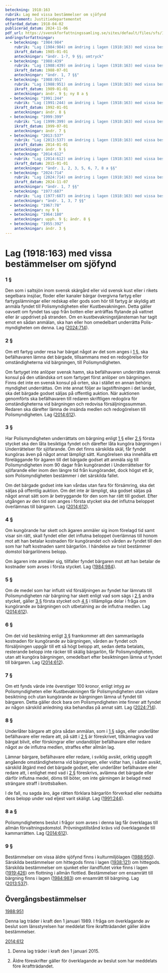 ```yaml
---
beteckning: 1918:163
rubrik: Lag med vissa bestämmelser om sjöfynd
departement: Justitiedepartementet
utfardad_datum: 1918-04-02
publicerad_datum: 2024-11-06
pdf_url: https://svenskforfattningssamling.se/sites/default/files/sfs/1918-04/SFS1918-163.pdf
andringsforfattningar:
  - beteckning: "1984:984"
    rubrik: "Lag (1984:984) om ändring i lagen (1918:163) med vissa bestämmelser om sjöfynd"
    ikraft_datum: 1985-01-01
    anteckningar: "ändr. 1-7, 9 §§; omtryck"
  - beteckning: "1988:439"
    rubrik: "Lag (1988:439) om ändring i lagen (1918:163) med vissa bestämmelser om sjöfynd"
    ikraft_datum: 1988-07-01
    anteckningar: "ändr. 1, 7 §§"
  - beteckning: "1988:951"
    rubrik: "Lag (1988:951) om ändring i lagen (1918:163) med vissa bestämmelser om sjöfynd"
    ikraft_datum: 1989-01-01
    anteckningar: ändr. 9 §; ny 8 a §
  - beteckning: "1991:244"
    rubrik: "Lag (1991:244) om ändring i lagen (1918:163) med vissa bestämmelser om sjöfynd"
    ikraft_datum: 1992-01-01
    anteckningar: ändr. 8 §
  - beteckning: "1999:399"
    rubrik: "Lag (1999:399) om ändring i lagen (1918:163) med vissa bestämmelser om sjöfynd"
    ikraft_datum: 1999-07-01
    anteckningar: ändr. 7 §
  - beteckning: "2013:537"
    rubrik: "Lag (2013:537) om ändring i lagen (1918:163) med vissa bestämmelser om sjöfynd"
    ikraft_datum: 2014-01-01
    anteckningar: ändr. 9 §
  - beteckning: "2014:612"
    rubrik: "Lag (2014:612) om ändring i lagen (1918:163) med vissa bestämmelser om sjöfynd"
    ikraft_datum: 2015-01-01
    anteckningar: "ändr. 1, 2, 3, 5, 6, 7, 8 a §§"
  - beteckning: "2024:714"
    rubrik: "Lag (2024:714) om ändring i lagen (1918:163) med vissa bestämmelser om sjöfynd"
    ikraft_datum: 2024-11-07
    anteckningar: "ändr. 1, 7 §§"
  - beteckning: "1977:687"
    rubrik: "Lag (1977:687) om ändring i lagen (1918:163) med vissa bestämmelser om sjöfynd"
    anteckningar: "ändr. 1, 3, 7 §§"
  - beteckning: "1967:78"
    anteckningar: ny 9 §
  - beteckning: "1964:180"
    anteckningar: upph. 9 §; ändr. 8 §
  - beteckning: "1955:392"
    anteckningar: ändr. 3 §
---
```


# Lag (1918:163) med vissa bestämmelser om sjöfynd

### 1 §

Den som i saltsjön inom svensk skärgård eller vid svensk kust eller i rikets segelbara insjöar, floder eller kanaler bärgar övergivna fartyg eller fartygslämningar eller redskap eller gods som hör till fartyg är skyldig att anmäla fyndet till Polismyndigheten eller Kustbevakningen. Detta gäller oavsett om fyndet tas upp från botten eller anträffas flytande på vattnet eller är uppdrivet på stranden. Om en kustbevakningstjänsteman har tagit emot en sådan anmälan, ska han eller hon omedelbart underrätta Polis-myndigheten om denna. Lag ([2024:714](https://selex.se/eli/sfs/2024/714)).

### 2 §

Om ett fartyg under resa har bärgat något av det som anges i [1 §](#1), ska befälhavaren lämna det bärgade, tillsammans med en redogörelse för omständigheterna vid bärgningen, till Polismyndigheten.

Om fartyget inte anlöper svensk hamn, ska befälhavaren underrätta svensk konsul på den utländska ort som fartyget först anlöper om bärgningen. Finns det inte en svensk konsul på orten, ska i stället en annan behörig myndighet underrättas. Om inte annat följer av lagstiftningen i det landet, ska det bärgade godset säljas på offentlig auktion. När auktionen genomförts ska befälhavaren till redaren skriftligen redogöra för omständigheterna vid bärgningen och redovisa försäljningssumman. Redaren ska därefter lämna de insända medlen och redogörelsen till Polismyndigheten. Lag ([2014:612](https://selex.se/eli/sfs/2014/612)).

### 3 §

Har Polismyndigheten underrättats om bärgning enligt [1 §](#1) eller [2 §](#2) första stycket ska den låta besiktiga fyndet och därefter låta kungöra bärgningen i Underrättelser för sjöfarande. Om det finns särskilda skäl, får fyndet kungöras även på något annat lämpligt sätt. Kungörelsen ska innehålla ett föreläggande för ägaren till det bärgade godset att anmäla sig till Polismyndigheten inom 90 dagar från kungörandet i Underrättelser för sjöfarande eller inom den längre tid från kungörandet, dock högst ett år, som Polismyndigheten bestämmer i det särskilda fallet.

Om det bärgade godset inte kan vårdas utan fara för försämring, ska det säljas på offentlig auktion. Om det inte är lämpligt, ska godset säljas på något annat sätt som är betryggande för den som har rätt till godset. Efter utgången av den tid som anges i första stycket ska det influtna beloppet överlämnas till bärgaren. Lag ([2014:612](https://selex.se/eli/sfs/2014/612)).

### 4 §

Om kungörande har skett och ägaren anmäler sig inom förelagd tid samt visar sin rätt, skall fyndet eller det influtna beloppet överlämnas till honom mot att han betalar kostnaden för kungörandet och vården av fyndet till den som har haft kostnaden samt bärgarlön. I händelse av tvist bestämmer domstol bärgarlönens belopp.

Om ägaren inte anmäler sig, tillfaller fyndet bärgaren mot att han betalar de kostnader som avses i första stycket. Lag ([1984:984](https://selex.se/eli/sfs/1984/984)).

### 5 §

Om de medel som har influtit vid försäljningen av fyndet har lämnats till Polismyndigheten när bärgning har skett enligt vad som sägs i [2 §](#2) andra stycket, gäller [3 §](#3) första stycket och [4 §](#4) i tillämpliga delar i fråga om kungörande av bärgningen och utbetalning av de influtna medlen. Lag ([2014:612](https://selex.se/eli/sfs/2014/612)).

### 6 §

Om det vid besiktning enligt [3 §](#3) framkommer att den sammanlagda kostnaden för kungörande av bärgningen, vården av fyndet och försäljningen uppgår till ett så högt belopp att, sedan detta betalats, resterande belopp inte räcker till skälig bärgarlön, får Polismyndigheten, utan att kungöra bärgningen, omedelbart efter besiktningen lämna ut fyndet till bärgaren. Lag ([2014:612](https://selex.se/eli/sfs/2014/612)).

### 7 §

Om ett fynds värde inte överstiger 100 kronor, enligt intyg av Polismyndigheten eller Kustbevakningen får Polismyndigheten utan vidare besiktning och utan kungörande av bärgningen lämna ut fyndet till bärgaren. Detta gäller dock bara om Polismyndigheten inte finner att fyndet av någon särskild anledning ska behandlas på annat sätt. Lag ([2024:714](https://selex.se/eli/sfs/2024/714)).

### 8 §

Underlåter bärgare att göra sådan anmälan, som i [1 §](#1) sägs, eller underlåter befälhavare eller redare att, på sätt i [2 §](#2) är föreskrivet, tillkännagiva vad bärgat blivit, eller förskingrar eller undandöljer befälhavare eller redare något av de influtna medlen, straffes efter allmän lag.

Lämnar bärgare, befälhavare eller redare, i sviklig avsikt, oriktig uppgift angående omständigheterna vid bärgningen, eller vidtar han, i sådan avsikt, särskild åtgärd med det bärgade godset, eller underlåter befälhavare eller redare att, i enlighet med vad i [2 §](#2) föreskrivs, avlämna det bärgade eller därför influtna medel, döms till böter, om inte gärningen är belagd med strängare straff i brottsbalken.

I de fall, nu sagda äro, äge rätten förklara bärgarlön förverkad eller nedsätta dess belopp under vad eljest varit skäligt. Lag ([1991:244](https://selex.se/eli/sfs/1991/244)).

### 8 a §

Polismyndighetens beslut i frågor som avses i denna lag får överklagas till allmän förvaltningsdomstol. Prövningstillstånd krävs vid överklagande till kammarrätten. Lag ([2014:612](https://selex.se/eli/sfs/2014/612)).

### 9 §

Bestämmelser om vissa äldre sjöfynd finns i kulturmiljölagen ([1988:950](https://selex.se/eli/sfs/1988/950)). Särskilda bestämmelser om hittegods finns i lagen ([1938:121](https://selex.se/eli/sfs/1938/121)) om hittegods. Särskilda bestämmelser om sjunket eller ilandflutet virke finns i lagen ([1919:426](https://selex.se/eli/sfs/1919/426)) om flottning i allmän flottled. Bestämmelser om ensamrätt till bärgning finns i lagen ([1984:983](https://selex.se/eli/sfs/1984/983)) om ensamrätt till bärgning. Lag ([2013:537](https://selex.se/eli/sfs/2013/537)).

## Övergångsbestämmelser

[1988:951](https://selex.se/eli/sfs/1988/951)

Denna lag träder i kraft den 1 januari 1989. I fråga om överklagande av beslut som länsstyrelsen har meddelat före ikraftträdandet gäller äldre bestämmelser.

[2014:612](https://selex.se/eli/sfs/2014/612)

1. Denna lag träder i kraft den 1 januari 2015.

2. Äldre föreskrifter gäller för överklagande av beslut som har meddelats före ikraftträdandet.